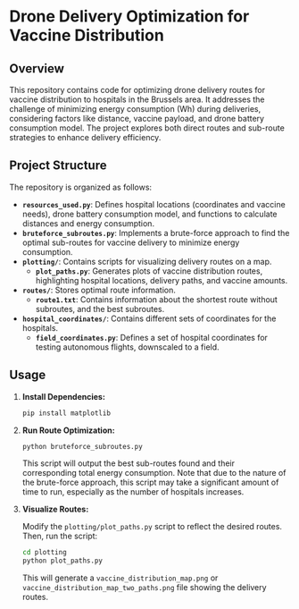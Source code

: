 # Drone Delivery Optimization for Vaccine Distribution

## Overview

This repository contains code for optimizing drone delivery routes for vaccine distribution to hospitals in the Brussels area. It addresses the challenge of minimizing energy consumption (Wh) during deliveries, considering factors like distance, vaccine payload, and drone battery consumption model. The project explores both direct routes and sub-route strategies to enhance delivery efficiency.

## Project Structure

The repository is organized as follows:

-   **`resources_used.py`**: Defines hospital locations (coordinates and vaccine needs), drone battery consumption model, and functions to calculate distances and energy consumption.
-   **`bruteforce_subroutes.py`**: Implements a brute-force approach to find the optimal sub-routes for vaccine delivery to minimize energy consumption.
-   **`plotting/`**: Contains scripts for visualizing delivery routes on a map.
    -   **`plot_paths.py`**: Generates plots of vaccine distribution routes, highlighting hospital locations, delivery paths, and vaccine amounts.
-   **`routes/`**: Stores optimal route information.
    -   **`route1.txt`**: Contains information about the shortest route without subroutes, and the best subroutes.
-   **`hospital_coordinates/`**: Contains different sets of coordinates for the hospitals.
    -   **`field_coordinates.py`**: Defines a set of hospital coordinates for testing autonomous flights, downscaled to a field.

## Usage

1.  **Install Dependencies:**

    ```bash
    pip install matplotlib
    ```

2.  **Run Route Optimization:**

    ```bash
    python bruteforce_subroutes.py
    ```

    This script will output the best sub-routes found and their corresponding total energy consumption.  Note that due to the nature of the brute-force approach, this script may take a significant amount of time to run, especially as the number of hospitals increases.

3.  **Visualize Routes:**

    Modify the `plotting/plot_paths.py` script to reflect the desired routes.  Then, run the script:

    ```bash
    cd plotting
    python plot_paths.py
    ```

    This will generate a `vaccine_distribution_map.png` or `vaccine_distribution_map_two_paths.png` file showing the delivery routes.

